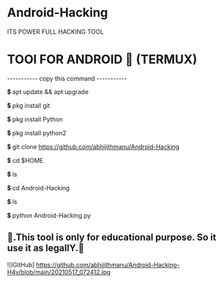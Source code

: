 # Android-Hacking
ITS POWER FULL HACKING TOOL

# TOOl FOR ANDROID 📱 (TERMUX)
----------- copy this command -----------

💲 apt update && apt upgrade

💲 pkg install git

💲 pkg install Python

💲 pkg install python2

💲 git clone https://github.com/abhijithmanu/Android-Hacking

💲 cd $HOME

💲 ls

💲 cd Android-Hacking

💲 ls

💲 python Android-Hacking.py

👾.This tool is only for educational purpose. So it use it as legallY.👾 
--------------------------------------------------------------------------
![IGitHub] https://github.com/abhijithmanu/Android-Hacking-H4v/blob/main/20210517_072412.jpg
